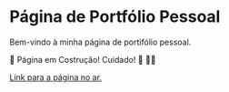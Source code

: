# Página de Portfólio Pessoal

Bem-vindo à minha página de portifólio pessoal.

🚧 Página em Costrução! Cuidado! 🚧 👷‍♂️

[Link para a página no ar.](https://edubarros101.github.io/eduardo-barros-portfolio/)
